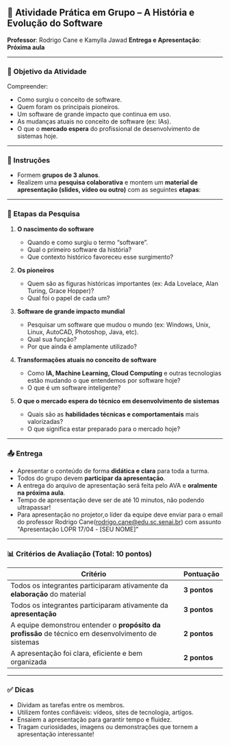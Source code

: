 
## 📘 Atividade Prática em Grupo – **A História e Evolução do Software**

**Professor**: Rodrigo Cane  e Kamylla Jawad
**Entrega e Apresentação**: **Próxima aula**

---

### 🎯 Objetivo da Atividade

Compreender:
- Como surgiu o conceito de software.
- Quem foram os principais pioneiros.
- Um software de grande impacto que continua em uso.
- As mudanças atuais no conceito de software (ex: IAs).
- O que o **mercado espera** do profissional de desenvolvimento de sistemas hoje.

---

### 🧠 Instruções

- Formem **grupos de 3 alunos**.
- Realizem uma **pesquisa colaborativa** e montem um **material de apresentação (slides, vídeo ou outro)** com as seguintes **etapas**:

---

### 📌 Etapas da Pesquisa

1. **O nascimento do software**  
   - Quando e como surgiu o termo “software”.  
   - Qual o primeiro software da história?  
   - Que contexto histórico favoreceu esse surgimento?

2. **Os pioneiros**  
   - Quem são as figuras históricas importantes (ex: Ada Lovelace, Alan Turing, Grace Hopper)?  
   - Qual foi o papel de cada um?

3. **Software de grande impacto mundial**  
   - Pesquisar um software que mudou o mundo (ex: Windows, Unix, Linux, AutoCAD, Photoshop, Java, etc).  
   - Qual sua função?  
   - Por que ainda é amplamente utilizado?

4. **Transformações atuais no conceito de software**  
   - Como **IA, Machine Learning, Cloud Computing** e outras tecnologias estão mudando o que entendemos por software hoje?  
   - O que é um software inteligente?

5. **O que o mercado espera do técnico em desenvolvimento de sistemas**  
   - Quais são as **habilidades técnicas e comportamentais** mais valorizadas?  
   - O que significa estar preparado para o mercado hoje?

---

### 📤 Entrega

- Apresentar o conteúdo de forma **didática e clara** para toda a turma.
- Todos do grupo devem **participar da apresentação**.
- A entrega do arquivo de apresentação será feita pelo AVA e **oralmente na próxima aula**.
- Tempo de apresentação deve ser de até 10 minutos, não podendo ultrapassar!
- Para apresentação no projetor,o líder da equipe deve enviar para o email do professor Rodrigo Cane(rodrigo.cane@edu.sc.senai.br) com assunto "Apresentação LOPR 17/04 - [SEU NOME]"

---

### 📊 Critérios de Avaliação (Total: 10 pontos)

| Critério | Pontuação |
|---------|-----------|
| Todos os integrantes participaram ativamente da **elaboração** do material | **3 pontos** |
| Todos os integrantes participaram ativamente da **apresentação** | **3 pontos** |
| A equipe demonstrou entender o **propósito da profissão** de técnico em desenvolvimento de sistemas | **2 pontos** |
| A apresentação foi clara, eficiente e bem organizada | **2 pontos** |

---

### ✅ Dicas

- Dividam as tarefas entre os membros.
- Utilizem fontes confiáveis: vídeos, sites de tecnologia, artigos.
- Ensaiem a apresentação para garantir tempo e fluidez.
- Tragam curiosidades, imagens ou demonstrações que tornem a apresentação interessante!